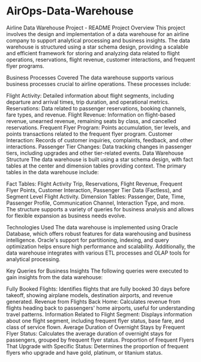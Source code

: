 # AirOps-Data-Warehouse
Airline Data Warehouse Project - README
Project Overview
This project involves the design and implementation of a data warehouse for an airline company to support analytical processing and business insights. The data warehouse is structured using a star schema design, providing a scalable and efficient framework for storing and analyzing data related to flight operations, reservations, flight revenue, customer interactions, and frequent flyer programs.

Business Processes Covered
The data warehouse supports various business processes crucial to airline operations. These processes include:

Flight Activity: Detailed information about flight segments, including departure and arrival times, trip duration, and operational metrics.
Reservations: Data related to passenger reservations, booking channels, fare types, and revenue.
Flight Revenue: Information on flight-based revenue, unearned revenue, remaining seats by class, and cancelled reservations.
Frequent Flyer Program: Points accumulation, tier levels, and points transactions related to the frequent flyer program.
Customer Interaction: Records of customer inquiries, complaints, feedback, and other interactions.
Passenger Tier Changes: Data tracking changes in passenger tiers, including upgrades and other tier-related events.
Data Warehouse Structure
The data warehouse is built using a star schema design, with fact tables at the center and dimension tables providing context. The primary tables in the data warehouse include:

Fact Tables: Flight Activity Trip, Reservations, Flight Revenue, Frequent Flyer Points, Customer Interaction, Passenger Tier Data (Factless), and Segment Level Flight Activity.
Dimension Tables: Passenger, Date, Time, Passenger Profile, Communication Channel, Interaction Type, and more.
The structure supports a variety of queries for business analysis and allows for flexible expansion as business needs evolve.

Technologies Used
The data warehouse is implemented using Oracle Database, which offers robust features for data warehousing and business intelligence. Oracle's support for partitioning, indexing, and query optimization helps ensure high performance and scalability. Additionally, the data warehouse integrates with various ETL processes and OLAP tools for analytical processing.

Key Queries for Business Insights
The following queries were executed to gain insights from the data warehouse:

Fully Booked Flights: Identifies flights that are fully booked 30 days before takeoff, showing airplane models, destination airports, and revenue generated.
Revenue from Flights Back Home: Calculates revenue from flights heading back to passengers' home airports, useful for understanding travel patterns.
Information Related to Flight Segment: Displays information about one flight segment, including frequent flyer status, base fare, and class of service flown.
Average Duration of Overnight Stays by Frequent Flyer Status: Calculates the average duration of overnight stays for passengers, grouped by frequent flyer status.
Proportion of Frequent Flyers That Upgrade with Specific Status: Determines the proportion of frequent flyers who upgrade and have gold, platinum, or titanium status.


